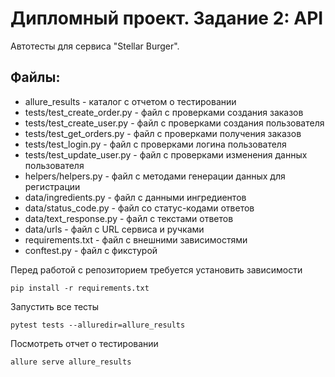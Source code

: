 # Дипломный проект. Задание 2: API

Автотесты для сервиса  "Stellar Burger".

## Файлы:
- allure_results - каталог с отчетом о тестировании
- tests/test_create_order.py - файл с проверками создания заказов 
- tests/test_create_user.py - файл с проверками создания пользователя
- tests/test_get_orders.py - файл с проверками получения заказов
- tests/test_login.py - файл с проверками логина пользователя
- tests/test_update_user.py - файл с проверками изменения данных пользователя
- helpers/helpers.py - файл с методами генерации данных для регистрации
- data/ingredients.py -  файл с данными ингредиентов
- data/status_code.py - файл со статус-кодами ответов
- data/text_response.py - файл с текстами ответов
- data/urls - файл с URL сервиса и ручками
- requirements.txt - файл с внешними зависимостями
- conftest.py - файл с фикстурой

Перед работой с репозиторием требуется установить зависимости 
```
pip install -r requirements.txt
```
Запустить все тесты
```
pytest tests --alluredir=allure_results
```
Посмотреть отчет о тестировании
```
allure serve allure_results
```
